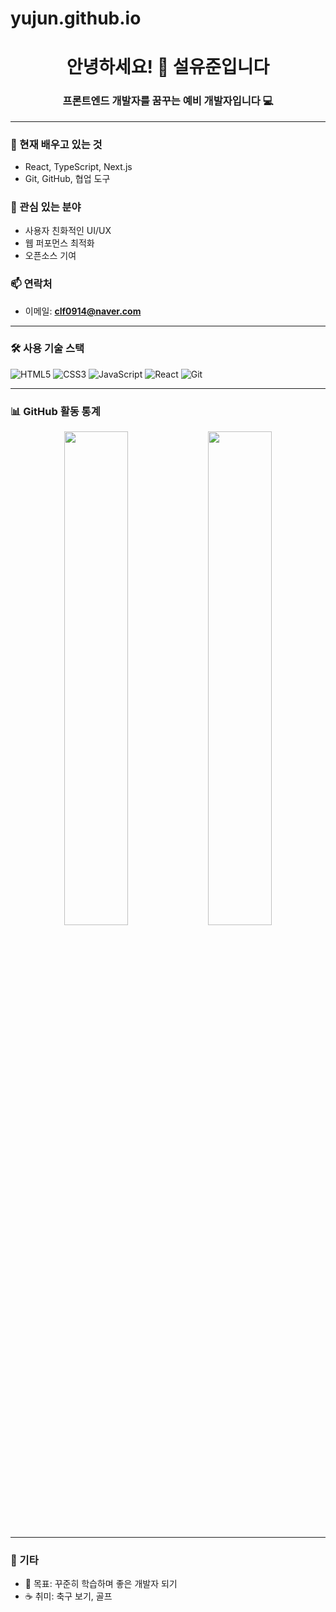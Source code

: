# yujun.github.io


<!-- README.md -->

<h1 align="center">안녕하세요! 👋 설유준입니다</h1>
<h3 align="center">프론트엔드 개발자를 꿈꾸는 예비 개발자입니다 💻</h3>

---

### 🌱 현재 배우고 있는 것
- React, TypeScript, Next.js
- Git, GitHub, 협업 도구

### 🔭 관심 있는 분야
- 사용자 친화적인 UI/UX
- 웹 퍼포먼스 최적화
- 오픈소스 기여

### 📫 연락처
- 이메일: **clf0914@naver.com**
---

### 🛠️ 사용 기술 스택

![HTML5](https://img.shields.io/badge/HTML5-E34F26?style=flat&logo=html5&logoColor=white)
![CSS3](https://img.shields.io/badge/CSS3-1572B6?style=flat&logo=css3&logoColor=white)
![JavaScript](https://img.shields.io/badge/JavaScript-F7DF1E?style=flat&logo=javascript&logoColor=black)
![React](https://img.shields.io/badge/React-20232A?style=flat&logo=react&logoColor=61DAFB)
![Git](https://img.shields.io/badge/Git-F05032?style=flat&logo=git&logoColor=white)

---

### 📊 GitHub 활동 통계

<p align="center">
  <img src="https://github-readme-stats.vercel.app/api?username=cheog0&show_icons=true&theme=tokyonight&locale=kr" width="45%" />
  <img src="https://github-readme-stats.vercel.app/api/top-langs/?username=cheog0&layout=compact&theme=tokyonight&locale=kr" width="45%" />
</p>

---

### 🎯 기타

- 🌟 목표: 꾸준히 학습하며 좋은 개발자 되기
- ☕ 취미: 축구 보기, 골프

<!-- 프로필 꾸미기 참고 출처
- https://github.com/anuraghazra/github-readme-stats
- https://shields.io
- https://github.com/rahuldkjain/github-profile-readme-generator
-->
